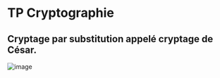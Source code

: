 # TP Cryptographie
## Cryptage par substitution appelé cryptage de César.
![image](https://user-images.githubusercontent.com/67203817/132984563-300505fe-bcfc-4eb0-b9e1-e83a1faeae50.png)

